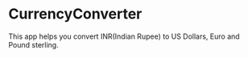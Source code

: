 # CurrencyConverter

This app helps you convert INR(Indian Rupee) to US Dollars, Euro and Pound sterling.
